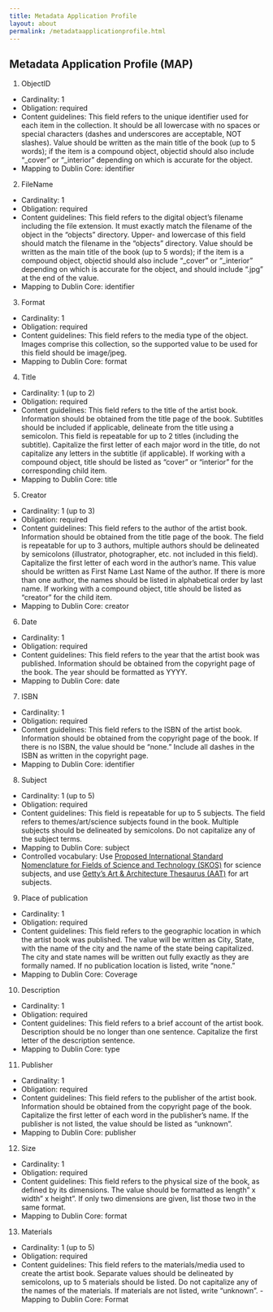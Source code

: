 ```yaml
---
title: Metadata Application Profile
layout: about
permalink: /metadataapplicationprofile.html
---
```

## Metadata Application Profile (MAP)

1. ObjectID
  - Cardinality: 1 
  - Obligation: required
  - Content guidelines: This field refers to the unique identifier used for each item in the collection. It should be all lowercase with no spaces or special characters (dashes and underscores are acceptable, NOT slashes). Value should be written as the main title of the book (up to 5 words); if the item is a compound object, objectid should also include “_cover” or “_interior” depending on which is accurate for the object.    
  - Mapping to Dublin Core: identifier

2. FileName
  - Cardinality: 1 
  - Obligation: required
  - Content guidelines: This field refers to the digital object’s filename including the file extension. It must exactly match the filename of the object in the “objects” directory. Upper- and lowercase of this field should match the filename in the “objects” directory. Value should be written as the main title of the book (up to 5 words); if the item is a compound object, objectid should also include “_cover” or “_interior” depending on which is accurate for the object, and should include “.jpg” at the end of the value.
  - Mapping to Dublin Core: identifier

3. Format
  - Cardinality: 1 
  - Obligation: required
  - Content guidelines: This field refers to the media type of the object. Images comprise this collection, so the supported value to be used for this field should be image/jpeg.  
  - Mapping to Dublin Core: format

4. Title
  - Cardinality: 1 (up to 2)
  - Obligation: required
  - Content guidelines: This field refers to the title of the artist book. Information should be obtained from the title page of the book. Subtitles should be included if applicable, delineate from the title using a semicolon. This field is repeatable for up to 2 titles (including the subtitle). Capitalize the first letter of each major word in the title, do not capitalize any letters in the subtitle (if applicable). If working with a compound object, title should be listed as “cover” or “interior” for the corresponding child item. 
  - Mapping to Dublin Core: title

5. Creator
  - Cardinality: 1 (up to 3)
  - Obligation: required
  - Content guidelines: This field refers to the author of the artist book. Information should be obtained from the title page of the book. The field is repeatable for up to 3 authors, multiple authors should be delineated by semicolons (illustrator, photographer, etc. not included in this field). Capitalize the first letter of each word in the author’s name. This value should be written as First Name Last Name of the author. If there is more than one author, the names should be listed in alphabetical order by last name. If working with a compound object, title should be listed as “creator” for the child item.   
  - Mapping to Dublin Core: creator

6. Date
  - Cardinality: 1
  - Obligation: required
  - Content guidelines: This field refers to the year that the artist book was published. Information should be obtained from the copyright page of the book. The year should be formatted as YYYY.
  - Mapping to Dublin Core: date

7. ISBN
  - Cardinality: 1
  - Obligation: required
  - Content guidelines: This field refers to the ISBN of the artist book. Information should be obtained from the copyright page of the book. If there is no ISBN, the value should be “none.” Include all dashes in the ISBN as written in the copyright page.
  - Mapping to Dublin Core: identifier

8. Subject
  - Cardinality: 1 (up to 5)
  - Obligation: required
  - Content guidelines: This field is repeatable for up to 5 subjects. The field refers to themes/art/science subjects found in the book. Multiple subjects should be delineated by semicolons. Do not capitalize any of the subject terms.
  - Mapping to Dublin Core: subject
  - Controlled vocabulary: Use [Proposed International Standard Nomenclature for Fields of Science and Technology (SKOS)](https://skos.um.es/unesco6/#:~:text=The%20Proposed%20international%20standard%20nomenclature,by%20the%20Scientific%20Advisory%20Committee.) for science subjects, and use [Getty’s Art & Architecture Thesaurus (AAT)](https://www.getty.edu/research/tools/vocabularies/aat/) for art subjects. 

9. Place of publication
  - Cardinality: 1
  - Obligation: required
  - Content guidelines: This field refers to the geographic location in which the artist book was published. The value will be written as City, State, with the name of the city and the name of the state being capitalized. The city and state names will be written out fully exactly as they are formally named. If no publication location is listed, write “none.”
  - Mapping to Dublin Core: Coverage

10. Description
  - Cardinality: 1
  - Obligation: required
  - Content guidelines: This field refers to a brief account of the artist book. Description should be no longer than one sentence. Capitalize the first letter of the description sentence.  
  - Mapping to Dublin Core: type

11. Publisher
  - Cardinality: 1
  - Obligation: required
  - Content guidelines: This field refers to the publisher of the artist book. Information should be obtained from the copyright page of the book. Capitalize the first letter of each word in the publisher’s name. If the publisher is not listed, the value should be listed as “unknown”.
  - Mapping to Dublin Core: publisher 

12. Size
  - Cardinality: 1
  - Obligation: required
  - Content guidelines: This field refers to the physical size of the book, as defined by its dimensions. The value should be formatted as length” x width” x height”. If only two dimensions are given, list those two in the same format. 
  - Mapping to Dublin Core: format

13. Materials
  - Cardinality: 1 (up to 5)
  - Obligation: required
  - Content guidelines: This field refers to the materials/media used to create the artist book. Separate values should be delineated by semicolons, up to 5 materials should be listed. Do not capitalize any of the names of the materials. If materials are not listed, write “unknown”. 
  -Mapping to Dublin Core: Format
